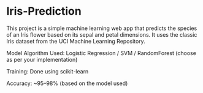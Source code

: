 # Iris-Prediction
This project is a simple machine learning web app that predicts the species of an Iris flower based on its sepal and petal dimensions. It uses the classic Iris dataset from the UCI Machine Learning Repository.

 Model
Algorithm Used: Logistic Regression / SVM / RandomForest (choose as per your implementation)

Training: Done using scikit-learn

Accuracy: ~95–98% (based on the model used)
